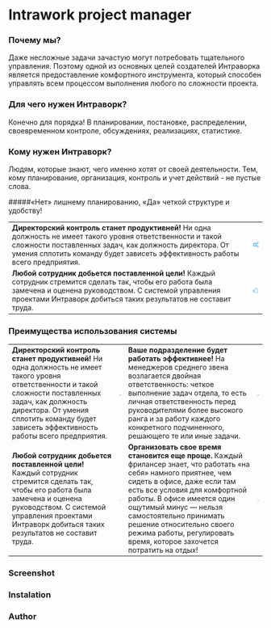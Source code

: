 # Intrawork project manager

### Почему мы?
Даже несложные задачи зачастую могут потребовать тщательного управления. Поэтому одной из основных целей создателей Интраворка является предоставление комфортного инструмента, который способен управлять всем процессом выполнения любого по сложности проекта.

### Для чего нужен Интраворк?
Конечно для порядка! В планировании, постановке, распределении, своевременном контроле, обсуждениях, реализациях, статистике.

### Кому нужен Интраворк?
Людям, которые знают, чего именно хотят от своей деятельности. Тем, кому планирование, организация, контроль и учет действий - не пустые слова.

#####«Нет» лишнему планированию, «Да» четкой структуре и удобству!


|                                                                                                                                                                                                                                                            |                                                                                       |
|------------------------------------------------------------------------------------------------------------------------------------------------------------------------------------------------------------------------------------------------------------|---------------------------------------------------------------------------------------|
| **Директорский контроль станет продуктивней!**   Ни одна должность не имеет такого уровня ответственности и такой сложности поставленных задач, как должность директора. От умения сплотить команду будет зависеть эффективность работы всего предприятия. | ![](https://github.com/coderofsc/intrawork/blob/master/screenshots/cogs.gif?raw=true) |
| **Любой сотрудник добьется поставленной цели!**   Каждый сотрудник стремится сделать так, чтобы его работа была замечена и оценена руководством. С системой управления проектами Интраворк добиться таких результатов не составит труда.                   | ![](https://github.com/coderofsc/intrawork/blob/master/screenshots/hand.gif?raw=true) |

  
### Преимущества использования системы

|                                                                                                                                                                                                                                                            |                                                                                       |                                                                                                                                                                                                                                                                                                                                                                           |                                                                                        |
|------------------------------------------------------------------------------------------------------------------------------------------------------------------------------------------------------------------------------------------------------------|---------------------------------------------------------------------------------------|---------------------------------------------------------------------------------------------------------------------------------------------------------------------------------------------------------------------------------------------------------------------------------------------------------------------------------------------------------------------------|----------------------------------------------------------------------------------------|
| **Директорский контроль станет продуктивней!**   Ни одна должность не имеет такого уровня ответственности и такой сложности поставленных задач, как должность директора. От умения сплотить команду будет зависеть эффективность работы всего предприятия. | ![](https://github.com/coderofsc/intrawork/blob/master/screenshots/cogs.gif?raw=true) | **Ваше подразделение будет работать эффективнее!**   На менеджеров среднего звена возлагается двойная ответственность: четкое выполнение задач отдела, то есть личная ответственность перед руководителями более высокого ранга и за работу каждого конкретного подчиненного, решающего те или иные задачи.                                                               |  ![](https://github.com/coderofsc/intrawork/blob/master/screenshots/cog.gif?raw=true)  |
| **Любой сотрудник добьется поставленной цели!**   Каждый сотрудник стремится сделать так, чтобы его работа была замечена и оценена руководством. С системой управления проектами Интраворк добиться таких результатов не составит труда.                   | ![](https://github.com/coderofsc/intrawork/blob/master/screenshots/hand.gif?raw=true) | **Организовать свое время становится еще проще.**   Каждый фрилансер знает, что работать «на себя» намного приятнее, чем сидеть в офисе, даже если там есть все условия для комфортной работы. В офисе имеется один ощутимый минус — нельзя самостоятельно принимать решение относительно своего режима работы, регулировать время, которое захочется потратить на отдых! | ![](https://github.com/coderofsc/intrawork/blob/master/screenshots/clock.gif?raw=true) |


### Screenshot

### Instalation



### Author
